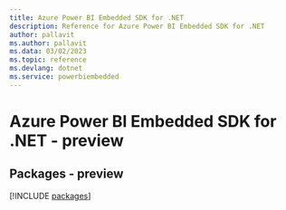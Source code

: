 ```yaml
---
title: Azure Power BI Embedded SDK for .NET
description: Reference for Azure Power BI Embedded SDK for .NET
author: pallavit
ms.author: pallavit
ms.data: 03/02/2023
ms.topic: reference
ms.devlang: dotnet
ms.service: powerbiembedded
---
```

# Azure Power BI Embedded SDK for .NET - preview
## Packages - preview
[!INCLUDE [packages](power-bi-embedded-index.md)]